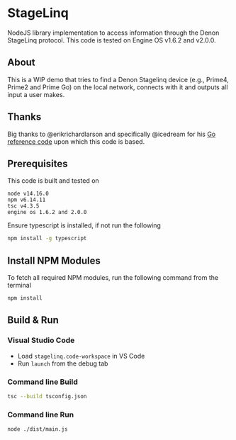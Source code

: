 # StageLinq
NodeJS library implementation to access information through the Denon StageLinq protocol. This code is tested on Engine OS v1.6.2 and v2.0.0.

## About

This is a WIP demo that tries to find a Denon Stagelinq device (e.g., Prime4, Prime2 and Prime Go) on the local network, connects with it and outputs all input a user makes.

## Thanks

Big thanks to @erikrichardlarson and specifically @icedream for his [Go reference code](https://github.com/icedream/go-stagelinq) upon which this code is based.

## Prerequisites

This code is built and tested on 
```
node v14.16.0
npm v6.14.11
tsc v4.3.5
engine os 1.6.2 and 2.0.0
```

Ensure typescript is installed, if not run the following

```bash
npm install -g typescript
```



## Install NPM Modules

To fetch all required NPM modules, run the following command from the terminal

```bash
npm install
```

## Build & Run

### Visual Studio Code

* Load `stagelinq.code-workspace` in VS Code
* Run `launch` from the debug tab

### Command line Build

```bash
tsc --build tsconfig.json
```

### Command line Run

```bash
node ./dist/main.js
```



